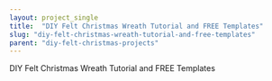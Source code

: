 ```yaml
---
layout: project_single
title:  "DIY Felt Christmas Wreath Tutorial and FREE Templates"
slug: "diy-felt-christmas-wreath-tutorial-and-free-templates"
parent: "diy-felt-christmas-projects"
---
```

DIY Felt Christmas Wreath Tutorial and FREE Templates